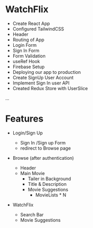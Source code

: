 # WatchFlix

- Create React App
- Configured TailwindCSS
- Header
- Routing of App
- Login Form
- Sign In Form
- Form Validation
- useRef Hook
- Firebase Setup
- Deploying our app to production
- Create SignUp User Account
- Implement Sign In user API
- Created Redux Store with UserSlice

...
# Features
- Login/Sign Up
    - Sign In /Sign up Form
    - redirect to Browse page

- Browse (after authentication)
   - Header
   - Main Movie
       - Tailer in Background 
       - Title & Description 
       - Movie Suggestions
            - MovieLists * N 

- WatchFlix
   - Search Bar
   - Movie Suggestions